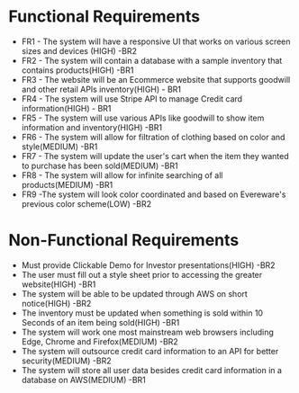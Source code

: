 # Functional Requirements
* FR1 - The system will have a responsive UI that works on various screen sizes and devices (HIGH) -BR2
* FR2 - The system will contain a database with a sample inventory that contains products(HIGH) -BR1
* FR3 - The website will be an Ecommerce website that supports goodwill and other retail APIs inventory(HIGH) - BR1
* FR4 - The system will use Stripe API to manage Credit card information(HIGH) - BR1
* FR5 - The system will use various APIs like goodwill to show item information and inventory(HIGH) -BR1
* FR6 - The system will allow for filtration of clothing based on color and style(MEDIUM) -BR1
* FR7 - The system will update the user's cart when the item they wanted to purchase has been sold(MEDIUM) -BR1
* FR8 - The system will allow for infinite searching of all products(MEDIUM) -BR1
* FR9 -The system will look color coordinated and based on Evereware's previous color scheme(LOW) -BR2

# Non-Functional Requirements
* Must provide Clickable Demo for Investor presentations(HIGH) -BR2
* The user must fill out a style sheet prior to accessing the greater website(HIGH) -BR1
* The system will be able to be updated through AWS on short notice(HIGH) -BR2
* The inventory must be updated when something is sold within 10 Seconds of an item being sold(HIGH) -BR1
* The system will work one most mainstream web browsers including Edge, Chrome and Firefox(MEDIUM) -BR2
* The system will outsource credit card information to an API for better security(MEDIUM) -BR2
* The system will store all user data besides credit card information in a database on AWS(MEDIUM) -BR1